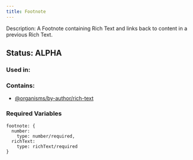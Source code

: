 ```yaml
---
title: Footnote
---
```

Description: A Footnote containing Rich Text and links back to content in a previous Rich Text.

## Status: ALPHA

### Used in:

### Contains:
- [@organisms/by-author/rich-text](?p=organisms-rich-text)


### Required Variables
~~~
footnote: {
  number: 
    type: number/required,
  richText: 
    type: richText/required 
}
~~~
